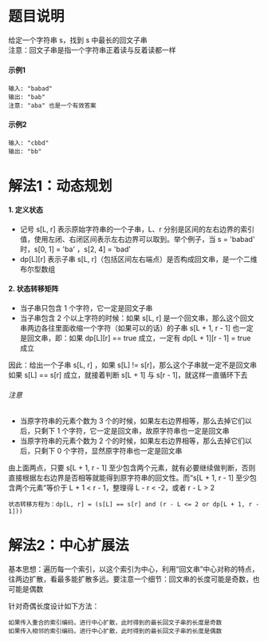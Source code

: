 # 题目说明
给定一个字符串 s，找到 s 中最长的回文子串<br>
注意：回文子串是指一个字符串正着读与反着读都一样
#### 示例1
    输入: "babad"
    输出: "bab"
    注意: "aba" 也是一个有效答案
#### 示例2
    输入: "cbbd"
    输出: "bb"
# 解法1：动态规划
#### 1. 定义状态
* 记号 s[L, r] 表示原始字符串的一个子串，L、r 分别是区间的左右边界的索引值，使用左闭、右闭区间表示左右边界可以取到。举个例子，当 s = 'babad' 时，s[0, 1] = 'ba' ，s[2, 4] = 'bad'<br>
* dp[L][r] 表示子串 s[L, r]（包括区间左右端点）是否构成回文串，是一个二维布尔型数组
#### 2. 状态转移矩阵
* 当子串只包含 1 个字符，它一定是回文子串
* 当子串包含 2 个以上字符的时候：如果 s[L, r] 是一个回文串，那么这个回文串两边各往里面收缩一个字符（如果可以的话）的子串 s[L + 1, r - 1] 也一定是回文串，即：如果 dp[L][r] == true 成立，一定有 dp[L + 1][r - 1] = true 成立

因此：给出一个子串 s[L, r] ，如果 s[L] != s[r]，那么这个子串就一定不是回文串
如果 s[L] == s[r] 成立，就接着判断 s[L + 1] 与 s[r - 1]，就这样一直循环下去
###### 注意
   * 当原字符串的元素个数为 3 个的时候，如果左右边界相等，那么去掉它们以后，只剩下 1 个字符，它一定是回文串，故原字符串也一定是回文串
   * 当原字符串的元素个数为 2 个的时候，如果左右边界相等，那么去掉它们以后，只剩下 0 个字符，显然原字符串也一定是回文串
   
由上面两点，只要 s[L + 1, r - 1] 至少包含两个元素，就有必要继续做判断，否则直接根据左右边界是否相等就能得到原字符串的回文性。而“s[L + 1, r - 1] 至少包含两个元素”等价于 L + 1 < r - 1，整理得 L - r < -2，或者 r - L > 2

    状态转移方程为：dp[L, r] = (s[L] == s[r] and (r - L <= 2 or dp[L + 1, r - 1]))
# 解法2：中心扩展法
基本思想：遍历每一个索引，以这个索引为中心，利用“回文串”中心对称的特点，往两边扩散，看最多能扩散多远。要注意一个细节：回文串的长度可能是奇数，也可能是偶数<br>

针对奇偶长度设计如下方法：

    如果传入重合的索引编码，进行中心扩散，此时得到的最长回文子串的长度是奇数
    如果传入相邻的索引编码，进行中心扩散，此时得到的最长回文子串的长度是偶数
    

